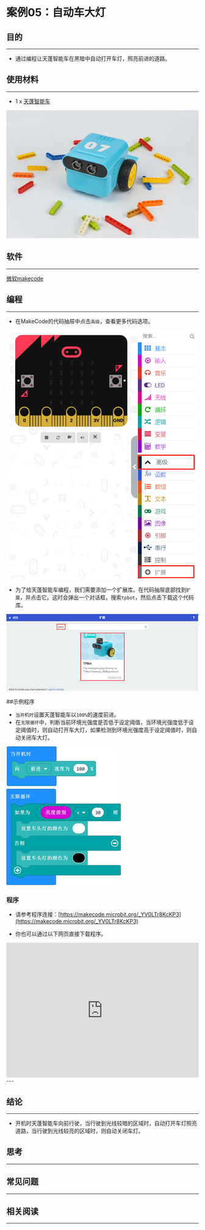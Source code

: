 # 案例05：自动车大灯

## 目的
---
- 通过编程让天蓬智能车在黑暗中自动打开车灯，照亮前进的道路。

## 使用材料
---

- 1 x [天蓬智能车](https://item.taobao.com/item.htm?spm=a1z10.5-c-s.w4002-18602834185.41.68d15ccfBFHNPy&id=618758535761)



![](./images/TPBot_tianpeng_case_01_01.png)





## 软件
---
[微软makecode](https://makecode.microbit.org/#)


## 编程
---


- 在MakeCode的代码抽屉中点击`高级`，查看更多代码选项。

![](./images/TPBot_tianpeng_case_01_02.png)

- 为了给天蓬智能车编程，我们需要添加一个扩展库。在代码抽屉底部找到`扩展`，并点击它。这时会弹出一个对话框，搜索`tpbot`，然后点击下载这个代码库。

![](./images/TPBot_tianpeng_case_01_03.png)

##示例程序
- `当开机时`设置天蓬智能车以`100%`的速度前进。
- 在`无限循环`中，判断当前环境光强度是否低于设定阈值，当环境光强度低于设定阈值时，则自动打开车大灯，如果检测到环境光强度高于设定阈值时，则自动关闭车大灯。

![](./images/TPBot_tianpeng_case_05_04.png)

### 程序
- 请参考程序连接：[https://makecode.microbit.org/_YV0LTr8KcKP3](https://makecode.microbit.org/_YV0LTr8KcKP3)

- 你也可以通过以下网页直接下载程序。

<div style="position:relative;height:0;padding-bottom:70%;overflow:hidden;"><iframe style="position:absolute;top:0;left:0;width:100%;height:100%;" src="https://makecode.microbit.org/#pub:_YV0LTr8KcKP3" frameborder="0" sandbox="allow-popups allow-forms allow-scripts allow-same-origin"></iframe></div>  
---

## 结论
---

- 开机时天蓬智能车向前行驶，当行驶到光线较暗的区域时，自动打开车灯照亮道路，当行驶到光线较亮的区域时，则自动关闭车灯。


## 思考
---


## 常见问题
---


## 相关阅读  
---

